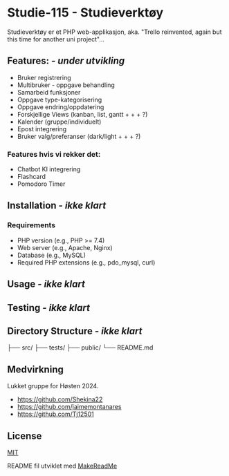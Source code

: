 # Studie-115 - Studieverktøy
Studieverktøy er et PHP web-applikasjon, aka. "Trello reinvented, again but this time for another uni project"...

## Features: *- under utvikling*
- Bruker registrering
- Multibruker - oppgave behandling
- Samarbeid funksjoner
- Oppgave type-kategorisering
- Oppgave endring/oppdatering
- Forskjellige Views (kanban, list, gantt + + + ?)
- Kalender (gruppe/individuelt)
- Epost integrering
- Bruker valg/preferanser (dark/light + + + ?)

### Features hvis vi rekker det:
- Chatbot KI integrering
- Flashcard
- Pomodoro Timer

## Installation *- ikke klart*
### Requirements 
- PHP version (e.g., PHP >= 7.4)
- Web server (e.g., Apache, Nginx)
- Database (e.g., MySQL)
- Required PHP extensions (e.g., pdo_mysql, curl)

## Usage *- ikke klart*

## Testing *- ikke klart*

## Directory Structure *- ikke klart*
├── src/
├── tests/
├── public/
└── README.md

## Medvirkning

Lukket gruppe for Høsten 2024. 
- https://github.com/Shekina22
- https://github.com/jaimemontanares
- https://github.com/Tj12501



## License

[MIT](https://choosealicense.com/licenses/mit/)

README fil utviklet med [MakeReadMe](https://www.makeareadme.com/)
